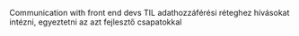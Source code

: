 
Communication with front end devs
TIL adathozzáférési réteghez hívásokat intézni, egyeztetni az azt fejlesztő csapatokkal